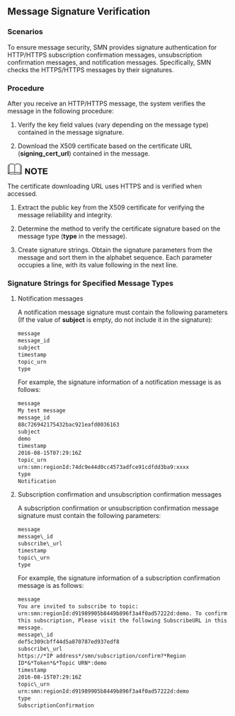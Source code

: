 ## Message Signature Verification

### Scenarios

To ensure message security, SMN provides signature authentication for HTTP/HTTPS subscription confirmation messages, unsubscription confirmation messages, and notification messages. Specifically, SMN checks the HTTPS/HTTPS messages by their signatures.

### Procedure

After you receive an HTTP/HTTPS message, the system verifies the message in the following procedure:

1.  Verify the key field values (vary depending on the message type) contained in the message signature.

2.  Download the X509 certificate based on the certificate URL (**signing\_cert\_url**) contained in the message.

![](./figure/note.png)

The certificate downloading URL uses HTTPS and is verified when accessed.

1.  Extract the public key from the X509 certificate for verifying the message reliability and integrity.

2.  Determine the method to verify the certificate signature based on the message type (**type** in the message).

3.  Create signature strings. Obtain the signature parameters from the message and sort them in the alphabet sequence. Each parameter occupies a line, with its value following in the next line.

### Signature Strings for Specified Message Types

1.  Notification messages

	A notification message signature must contain the following parameters (If the value of **subject** is empty, do not include it in the signature):

        message
    	message_id
    	subject
    	timestamp
    	topic_urn
    	type

	For example, the signature information of a notification message is as follows:

	    message
	    My test message
	    message_id
	    88c726942175432bac921eafd0036163
	    subject
	    demo
	    timestamp
	    2016-08-15T07:29:16Z
	    topic_urn
	    urn:smn:regionId:74dc9e44d0cc4573adfce91cdfdd3ba9:xxxx
	    type
	    Notification

1.  Subscription confirmation and unsubscription confirmation messages

	A subscription confirmation or unsubscription confirmation message signature must contain the following parameters:

		message
		message\_id
		subscribe\_url
		timestamp
		topic\_urn
		type

	For example, the signature information of a subscription confirmation message is as follows:

	    message
	    You are invited to subscribe to topic: urn:smn:regionId:d91989905b8449b896f3a4f0ad57222d:demo. To confirm this subscription, Please visit the following SubscribeURL in this message.
	    message\_id
	    def5c309cbff44d5a870787ed937edf8
	    subscribe\_url
	    https://*IP address*/smn/subscription/confirm?*Region ID*&*Token*&*Topic URN*:demo
	    timestamp
	    2016-08-15T07:29:16Z
	    topic\_urn
	    urn:smn:regionId:d91989905b8449b896f3a4f0ad57222d:demo
	    type
	    SubscriptionConfirmation
